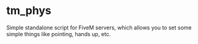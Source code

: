 # tm_phys
Simple standalone script for FiveM servers, which allows you to set some simple things like pointing, hands up, etc.
